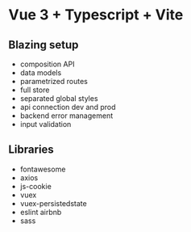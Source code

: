 # Vue 3 + Typescript + Vite

## Blazing setup

- composition API
- data models
- parametrized routes
- full store
- separated global styles
- api connection dev and prod
- backend error management
- input validation

## Libraries

- fontawesome
- axios
- js-cookie
- vuex
- vuex-persistedstate
- eslint airbnb
- sass
